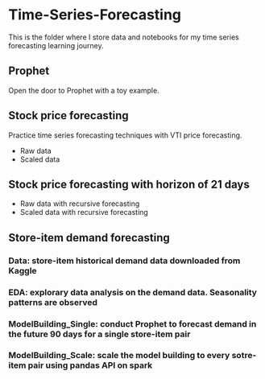 # Time-Series-Forecasting

This is the folder where I store data and notebooks for my time series forecasting learning journey.

## Prophet
Open the door to Prophet with a toy example.

## Stock price forecasting
Practice time series forecasting techniques with VTI price forecasting.
- Raw data
- Scaled data

## Stock price forecasting with horizon of 21 days
- Raw data with recursive forecasting
- Scaled data with recursive forecasting

## Store-item demand forecasting
### Data: store-item historical demand data downloaded from Kaggle
### EDA: explorary data analysis on the demand data. Seasonality patterns are observed
### ModelBuilding_Single: conduct Prophet to forecast demand in the future 90 days for a single store-item pair
### ModelBuilding_Scale: scale the model building to every sotre-item pair using pandas API on spark
